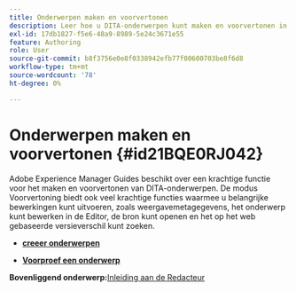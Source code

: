 ```yaml
---
title: Onderwerpen maken en voorvertonen
description: Leer hoe u DITA-onderwerpen kunt maken en voorvertonen in Adobe Experience Manager Guides.
exl-id: 17db1827-f5e6-48a9-8989-5e24c3671e55
feature: Authoring
role: User
source-git-commit: b8f3756e0e8f0338942efb77f00600703be8f6d8
workflow-type: tm+mt
source-wordcount: '78'
ht-degree: 0%

---
```


# Onderwerpen maken en voorvertonen {#id21BQE0RJ042}

Adobe Experience Manager Guides beschikt over een krachtige functie voor het maken en voorvertonen van DITA-onderwerpen. De modus Voorvertoning biedt ook veel krachtige functies waarmee u belangrijke bewerkingen kunt uitvoeren, zoals weergavemetagegevens, het onderwerp kunt bewerken in de Editor, de bron kunt openen en het op het web gebaseerde versieverschil kunt zoeken.

- **[creeer onderwerpen](web-editor-create-topics.md)**

- **[Voorproef een onderwerp](web-editor-preview-topics.md)**


**Bovenliggend onderwerp:**&#x200B;[ Inleiding aan de Redacteur ](web-editor.md)

